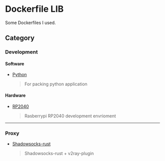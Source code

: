 # Dockerfile LIB

Some Dockerfiles I used.

## Category

### Development

#### Software

- [Python](develop/python/Dockerfile)
    > For packing python application

#### Hardware

- [RP2040](develop/hardware/RP2040/Dockerfile)
    > Rasberrypi RP2040 development envrioment

---

### Proxy

- [Shadowsocks-rust](Proxy/shadowsocks/Dockerfile)
    > Shadowsocks-rust + v2ray-plugin